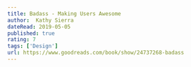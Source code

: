 ```yaml
---
title: Badass - Making Users Awesome
author:  Kathy Sierra
dateRead: 2019-05-05
published: true
rating: 7
tags: ['Design']
url: https://www.goodreads.com/book/show/24737268-badass
---
```

